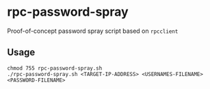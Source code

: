 # rpc-password-spray

Proof-of-concept password spray script based on `rpcclient`

## Usage

```
chmod 755 rpc-password-spray.sh
./rpc-password-spray.sh <TARGET-IP-ADDRESS> <USERNAMES-FILENAME> <PASSWORD-FILENAME>
```

